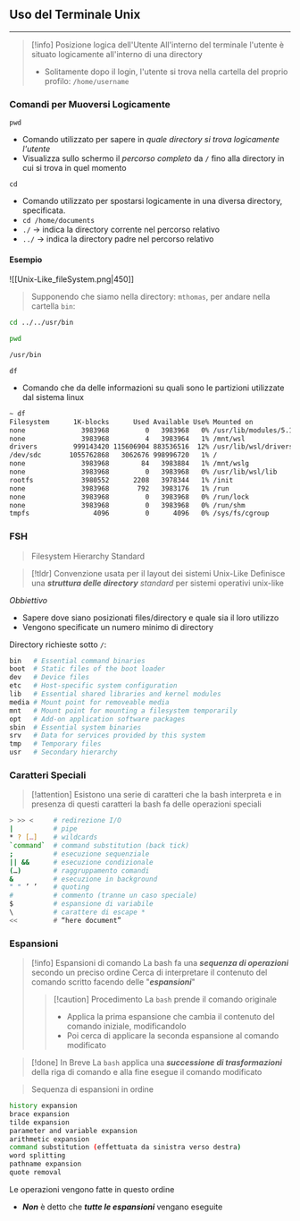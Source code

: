 ## Uso del Terminale Unix
---
>[!info] Posizione logica dell'Utente
>All'interno del terminale l'utente è situato logicamente all'interno di una directory
>- Solitamente dopo il login, l'utente si trova nella cartella del proprio profilo: `/home/username`

### Comandi per Muoversi Logicamente
`pwd`
- Comando utilizzato per sapere in *quale directory si trova logicamente l'utente*
- Visualizza sullo schermo il *percorso completo* da `/` fino alla directory in cui si trova in quel momento

`cd`
- Comando utilizzato per spostarsi logicamente in una diversa directory, specificata.
- `cd /home/documents`
- `./` -> indica la directory corrente nel percorso relativo
- `../` -> indica la directory padre nel percorso relativo

#### Esempio
![[Unix-Like_fileSystem.png|450]]
> Supponendo che siamo nella directory: `mthomas`, per andare nella cartella `bin`:

```bash
cd ../../usr/bin

pwd

/usr/bin
```

`df`
- Comando che da delle informazioni su quali sono le partizioni utilizzate dal sistema linux
```bash
~ df
Filesystem      1K-blocks      Used Available Use% Mounted on
none              3983968         0   3983968   0% /usr/lib/modules/5.15.153.1-microsoft-standard-WSL2
none              3983968         4   3983964   1% /mnt/wsl
drivers         999143420 115606904 883536516  12% /usr/lib/wsl/drivers
/dev/sdc       1055762868   3062676 998996720   1% /
none              3983968        84   3983884   1% /mnt/wslg
none              3983968         0   3983968   0% /usr/lib/wsl/lib
rootfs            3980552      2208   3978344   1% /init
none              3983968       792   3983176   1% /run
none              3983968         0   3983968   0% /run/lock
none              3983968         0   3983968   0% /run/shm
tmpfs                4096         0      4096   0% /sys/fs/cgroup
```

### FSH
>Filesystem Hierarchy Standard

>[!tldr] Convenzione usata per il layout dei sistemi Unix-Like
> Definisce una ***struttura delle directory*** *standard* per sistemi operativi unix-like

*Obbiettivo*
- Sapere dove siano posizionati files/directory e quale sia il loro utilizzo
- Vengono specificate un numero minimo di directory

Directory richieste sotto `/`:

```bash
bin   # Essential command binaries
boot  # Static files of the boot loader
dev   # Device files
etc   # Host-specific system configuration
lib   # Essential shared libraries and kernel modules
media # Mount point for removeable media
mnt   # Mount point for mounting a filesystem temporarily
opt   # Add-on application software packages
sbin  # Essential system binaries
srv   # Data for services provided by this system
tmp   # Temporary files
usr   # Secondary hierarchy
```

### Caratteri Speciali
>[!attention] Esistono una serie di caratteri che la bash interpreta e in presenza di questi caratteri la bash fa delle operazioni speciali

```bash
> >> <     # redirezione I/O
|          # pipe
* ? […]    # wildcards
`command`  # command substitution (back tick)
;          # esecuzione sequenziale
|| &&      # esecuzione condizionale
(…)        # raggruppamento comandi
&          # esecuzione in background
" " ’ ’    # quoting
#          # commento (tranne un caso speciale)
$          # espansione di variabile
\          # carattere di escape *
<<         # “here document”
```

### Espansioni
>[!info] Espansioni di comando
>La bash fa una ***sequenza di operazioni*** secondo un preciso ordine
> Cerca di interpretare il contenuto del comando scritto facendo delle "***espansioni***"
>>[!caution] Procedimento
>> La `bash` prende il comando originale
>> - Applica la prima espansione che cambia il contenuto del comando iniziale, modificandolo
>> - Poi cerca di applicare la seconda espansione al comando modificato

>[!done] In Breve
>La `bash` applica una ***successione di trasformazioni*** della riga di comando e alla fine esegue il comando modificato

> Sequenza di espansioni in ordine
```bash
history expansion 
brace expansion 
tilde expansion 
parameter and variable expansion
arithmetic expansion 
command substitution (effettuata da sinistra verso destra) 
word splitting 
pathname expansion 
quote removal
```

 Le operazioni vengono fatte in questo ordine
 - ***Non*** è detto che ***tutte le espansioni*** vengano eseguite